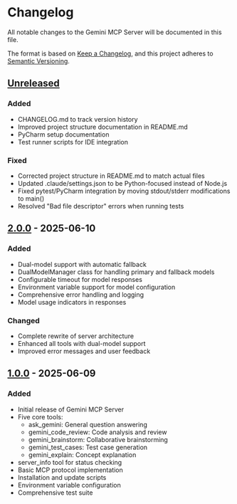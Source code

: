 # Changelog

All notable changes to the Gemini MCP Server will be documented in this file.

The format is based on [Keep a Changelog](https://keepachangelog.com/en/1.0.0/),
and this project adheres to [Semantic Versioning](https://semver.org/spec/v2.0.0.html).

## [Unreleased]

### Added
- CHANGELOG.md to track version history
- Improved project structure documentation in README.md
- PyCharm setup documentation
- Test runner scripts for IDE integration

### Fixed
- Corrected project structure in README.md to match actual files
- Updated .claude/settings.json to be Python-focused instead of Node.js
- Fixed pytest/PyCharm integration by moving stdout/stderr modifications to main()
- Resolved "Bad file descriptor" errors when running tests

## [2.0.0] - 2025-06-10

### Added
- Dual-model support with automatic fallback
- DualModelManager class for handling primary and fallback models
- Configurable timeout for model responses
- Environment variable support for model configuration
- Comprehensive error handling and logging
- Model usage indicators in responses

### Changed
- Complete rewrite of server architecture
- Enhanced all tools with dual-model support
- Improved error messages and user feedback

## [1.0.0] - 2025-06-09

### Added
- Initial release of Gemini MCP Server
- Five core tools:
  - ask_gemini: General question answering
  - gemini_code_review: Code analysis and review
  - gemini_brainstorm: Collaborative brainstorming
  - gemini_test_cases: Test case generation
  - gemini_explain: Concept explanation
- server_info tool for status checking
- Basic MCP protocol implementation
- Installation and update scripts
- Environment variable configuration
- Comprehensive test suite

[Unreleased]: https://github.com/lbds137/gemini-mcp-server/compare/v2.0.0...HEAD
[2.0.0]: https://github.com/lbds137/gemini-mcp-server/compare/v1.0.0...v2.0.0
[1.0.0]: https://github.com/lbds137/gemini-mcp-server/releases/tag/v1.0.0